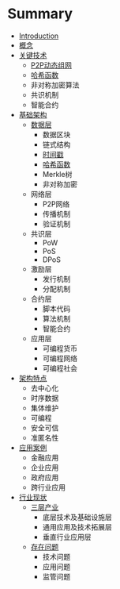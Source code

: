 # Summary

* [Introduction](README.md)
* [概念](chapter1.md)
* [关键技术](guan-jian-ji-zhu.md)
  * [P2P动态组网](guan-jian-ji-zhu/p2pdong-tai-zu-wang.md)
  * [哈希函数](guan-jian-ji-zhu/ha-xi-han-shu.md)
  * 非对称加密算法
  * 共识机制
  * 智能合约
* [基础架构](ji-chu-jia-gou.md)
  * [数据层](ji-chu-jia-gou/shu-ju-ceng.md)
    * 数据区块
    * 链式结构
    * [时间戳](ji-chu-jia-gou/shu-ju-ceng/shi-jian-chuo.md)
    * [哈希函数](ji-chu-jia-gou/shu-ju-ceng/ha-xi-han-shu.md)
    * Merkle树
    * 非对称加密
  * 网络层
    * P2P网络
    * 传播机制
    * 验证机制
  * 共识层
    * PoW
    * PoS
    * DPoS
  * 激励层
    * 发行机制
    * 分配机制
  * 合约层
    * 脚本代码
    * 算法机制
    * 智能合约
  * 应用层
    * 可编程货币
    * 可编程网络
    * 可编程社会
* [架构特点](jia-gou-te-dian.md)
  * 去中心化
  * 时序数据
  * 集体维护
  * 可编程
  * 安全可信
  * 准匿名性
* [应用案例](ying-yong.md)
  * 金融应用
  * 企业应用
  * 政府应用
  * 跨行业应用
* [行业现状](xing-ye-xian-zhuang.md)
  * [三层产业](xing-ye-xian-zhuang/san-ceng-chan-ye/san-ceng-chan-ye.md)
    * 底层技术及基础设施层
    * 通用应用及技术拓展层
    * 垂直行业应用层
  * [存在问题](xing-ye-xian-zhuang/san-ceng-chan-ye/cun-zai-wen-ti.md)
    * 技术问题
    * 应用问题
    * 监管问题


